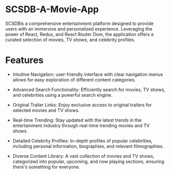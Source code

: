 # SCSDB-A-Movie-App

SCSDBis a comprehensive entertainment platform designed to provide users with an immersive and personalized experience. Leveraging the power of React, Redux, and React Router Dom, the application offers a curated selection of movies, TV shows, and celebrity profiles.

# Features
 * Intuitive Navigation: user-friendly interface with clear navigation menus allows for easy exploration of different content categories.

 * Advanced Search Functionality: Efficiently search for movies, TV shows, and celebrities using a powerful search engine.

* Original Trailer Links: Enjoy exclusive access to original trailers for selected movies and TV shows.

* Real-time Trending: Stay updated with the latest trends in the entertainment industry through real-time trending movies and TV shows.

* Detailed Celebrity Profiles: In-depth profiles of popular celebrities, including personal information, biographies, and relevant filmographies.

* Diverse Content Library: A vast collection of movies and TV shows, categorized into popular, upcoming, and now playing sections, ensuring there's something for everyone.
 
 



